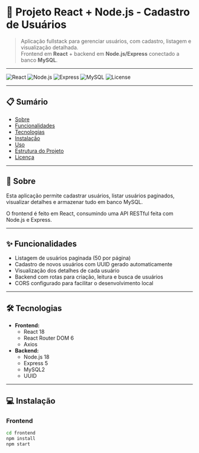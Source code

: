 # 🚀 Projeto React + Node.js - Cadastro de Usuários

> Aplicação fullstack para gerenciar usuários, com cadastro, listagem e visualização detalhada.  
> Frontend em **React** + backend em **Node.js/Express** conectado a banco **MySQL**.

---

![React](https://img.shields.io/badge/React-18.2.0-blue?logo=react)
![Node.js](https://img.shields.io/badge/Node.js-18-green?logo=node.js)
![Express](https://img.shields.io/badge/Express-5.1.0-black?logo=express)
![MySQL](https://img.shields.io/badge/MySQL-8.0-blue?logo=mysql)
![License](https://img.shields.io/badge/license-MIT-green)

---

## 📋 Sumário

- [Sobre](#-sobre)
- [Funcionalidades](#-funcionalidades)
- [Tecnologias](#-tecnologias)
- [Instalação](#-instalação)
- [Uso](#-uso)
- [Estrutura do Projeto](#-estrutura-do-projeto)
- [Licença](#-licença)

---

## 📖 Sobre

Esta aplicação permite cadastrar usuários, listar usuários paginados, visualizar detalhes e armazenar tudo em banco MySQL.  

O frontend é feito em React, consumindo uma API RESTful feita com Node.js e Express.

---

## ✨ Funcionalidades

- Listagem de usuários paginada (50 por página)
- Cadastro de novos usuários com UUID gerado automaticamente
- Visualização dos detalhes de cada usuário
- Backend com rotas para criação, leitura e busca de usuários
- CORS configurado para facilitar o desenvolvimento local

---

## 🛠 Tecnologias

- **Frontend:**
  - React 18
  - React Router DOM 6
  - Axios
- **Backend:**
  - Node.js 18
  - Express 5
  - MySQL2
  - UUID

---

## 💻 Instalação

### Frontend

```bash
cd frontend
npm install
npm start
